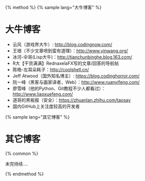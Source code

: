{% method %}
{% sample lang="大牛博客" %}

# 大牛博客

+ 云风（游戏界大牛）: http://blog.codingnow.com/
+ 王垠（不少文章喷到蛮有道理）：http://www.yinwang.org/
+ 冰河-伞哥(Lisp大牛)：http://tianchunbinghe.blog.163.com/
+ R大【干货满满】RednaxelaFX写的文章/回答的导航帖
+ 陈皓-左耳朵耗子：http://coolshell.cn/
+ Jeff Atwood（国外知名博主）: https://blog.codinghorror.com/
+ 阮一峰（黑客与画家译者，Web）：http://www.ruanyifeng.com/
+ 廖雪峰（他的Python、Git教程不少人都看过）：http://www.liaoxuefeng.com/
+ 道哥的黑板报（安全）：https://zhuanlan.zhihu.com/taosay
+ 国内GitHub上关注度较高的开发者

{% sample lang="其它博客" %}

# 其它博客

{% common %}

未完待续....

{% endmethod %}
